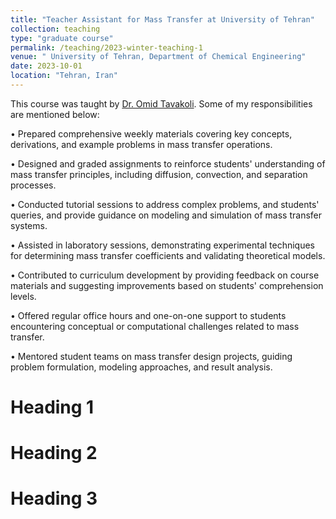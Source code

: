 ```yaml
---
title: "Teacher Assistant for Mass Transfer at University of Tehran"
collection: teaching
type: "graduate course"
permalink: /teaching/2023-winter-teaching-1
venue: " University of Tehran, Department of Chemical Engineering"
date: 2023-10-01
location: "Tehran, Iran"
---
```

This course was taught by <a href="https://scholar.google.com/citations?user=IVZdp4MAAAAJ&hl=en">Dr. Omid Tavakoli</a>. Some of my responsibilities are mentioned below:

•	Prepared comprehensive weekly materials covering key concepts, derivations, and example problems in mass transfer operations.

•	Designed and graded assignments to reinforce students' understanding of mass transfer principles, including diffusion, convection, and separation processes.

•	Conducted tutorial sessions to address complex problems, and students' queries, and provide guidance on modeling and simulation of mass transfer systems.

•	Assisted in laboratory sessions, demonstrating experimental techniques for determining mass transfer coefficients and validating theoretical models.

•	Contributed to curriculum development by providing feedback on course materials and suggesting improvements based on students' comprehension levels.

•	Offered regular office hours and one-on-one support to students encountering conceptual or computational challenges related to mass transfer.

•	Mentored student teams on mass transfer design projects, guiding problem formulation, modeling approaches, and result analysis.


Heading 1
======

Heading 2
======

Heading 3
======
